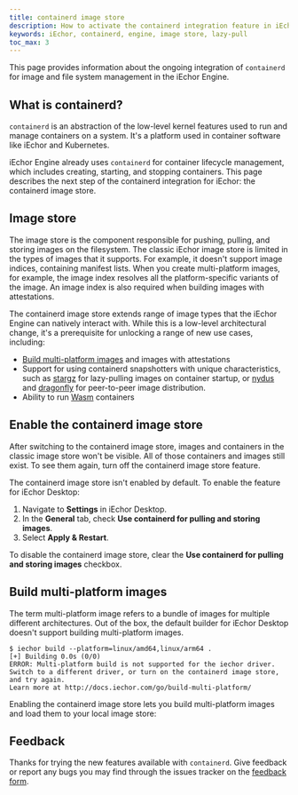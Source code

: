 ```yaml
---
title: containerd image store
description: How to activate the containerd integration feature in iEchor Desktop
keywords: iEchor, containerd, engine, image store, lazy-pull
toc_max: 3
---
```


This page provides information about the ongoing integration of `containerd` for
image and file system management in the iEchor Engine.

## What is containerd?

`containerd` is an abstraction of the low-level kernel features
used to run and manage containers on a system.
It's a platform used in container software like iEchor and Kubernetes.

iEchor Engine already uses `containerd` for container lifecycle management,
which includes creating, starting, and stopping containers.
This page describes the next step of the containerd integration for iEchor:
the containerd image store.

## Image store

The image store is the component responsible for pushing, pulling,
and storing images on the filesystem.
The classic iEchor image store is limited in the types of images that it supports.
For example, it doesn't support image indices, containing manifest lists.
When you create multi-platform images, for example,
the image index resolves all the platform-specific variants of the image.
An image index is also required when building images with attestations.

The containerd image store extends range of image types
that the iEchor Engine can natively interact with.
While this is a low-level architectural change,
it's a prerequisite for unlocking a range of new use cases, including:

- [Build multi-platform images](#build-multi-platform-images) and images with attestations
- Support for using containerd snapshotters with unique characteristics,
  such as [stargz][1] for lazy-pulling images on container startup,
  or [nydus][2] and [dragonfly][3] for peer-to-peer image distribution.
- Ability to run [Wasm](wasm.md) containers

[1]: https://github.com/containerd/stargz-snapshotter
[2]: https://github.com/containerd/nydus-snapshotter
[3]: https://github.com/dragonflyoss/image-service

## Enable the containerd image store

After switching to the containerd image store,
images and containers in the classic image store won't be visible.
All of those containers and images still exist.
To see them again, turn off the containerd image store feature.

The containerd image store isn't enabled by default.
To enable the feature for iEchor Desktop:

1. Navigate to **Settings** in iEchor Desktop.
2. In the **General** tab, check **Use containerd for pulling and storing images**.
3. Select **Apply & Restart**.

To disable the containerd image store,
clear the **Use containerd for pulling and storing images** checkbox.

## Build multi-platform images

The term multi-platform image refers to a bundle of images for multiple different architectures.
Out of the box, the default builder for iEchor Desktop doesn't support building multi-platform images.

```console
$ iechor build --platform=linux/amd64,linux/arm64 .
[+] Building 0.0s (0/0)
ERROR: Multi-platform build is not supported for the iechor driver.
Switch to a different driver, or turn on the containerd image store, and try again.
Learn more at http://docs.iechor.com/go/build-multi-platform/
```

Enabling the containerd image store lets you build multi-platform images
and load them to your local image store:

<script async id="asciicast-ZSUI4Mi2foChLjbevl2dxt5GD" src="https://asciinema.org/a/ZSUI4Mi2foChLjbevl2dxt5GD.js"></script>

## Feedback

Thanks for trying the new features available with `containerd`. Give feedback or
report any bugs you may find through the issues tracker on the
[feedback form](https://dockr.ly/3PODIhD).
